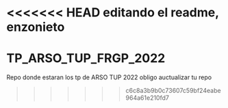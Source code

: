 <<<<<<< HEAD
editando el readme, enzonieto
=======
# TP_ARSO_TUP_FRGP_2022
Repo donde estaran los tp de ARSO TUP 2022
obligo auctualizar tu repo
>>>>>>> c6c8a3b9b0c73607c59bf24eabe964a61e210fd7

